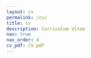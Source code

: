 ```yaml
---
layout: cv
permalink: /cv/
title: cv
description: Curriculum Vitae
nav: true
nav_order: 4
cv_pdf: CV.pdf
---
```


